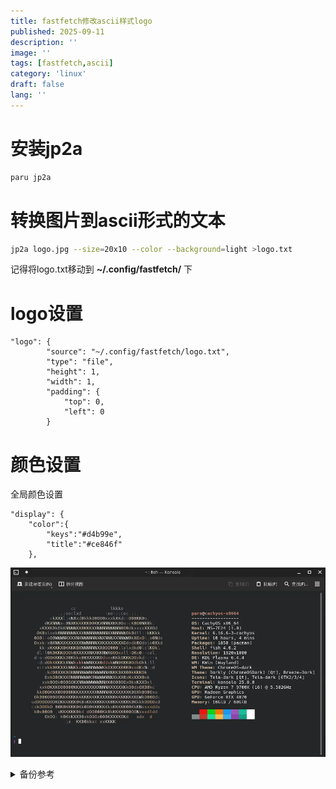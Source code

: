 ```yaml
---
title: fastfetch修改ascii样式logo
published: 2025-09-11
description: ''
image: ''
tags: [fastfetch,ascii]
category: 'linux'
draft: false 
lang: ''
---
```


# 安装jp2a
```bash
paru jp2a
```

# 转换图片到ascii形式的文本
```bash
jp2a logo.jpg --size=20x10 --color --background=light >logo.txt
```
记得将logo.txt移动到 __~/.config/fastfetch/__ 下
# logo设置
```jsonc title="~/.config/fastfetch/config.jsonc"
"logo": {
        "source": "~/.config/fastfetch/logo.txt",
        "type": "file",
        "height": 1,
        "width": 1,
        "padding": {
            "top": 0,
            "left": 0
        }
```

# 颜色设置
全局颜色设置
```jsonc title="~/.config/fastfetch/config.jsonc" "title" "keys" 
"display": {
    "color":{
        "keys":"#d4b99e",
        "title":"#ce846f"
    },
```
![](image/fish.webp)

<details>
<summary>备份参考</summary>

```jsonc title="~/.config/fastfetch/config.jsonc"
{
    "$schema": "https://github.com/fastfetch-cli/fastfetch/raw/dev/doc/json_schema.json",
    "logo": {
        "source": "~/.config/fastfetch/logo.txt",
        "type": "file",
        "height": 10,
        "width": 7,
        "padding": {
            "top": 3,
            "left": 7
        }
    },

    "display": {
        "color":{
            "keys":"#d4b99e",
            "title":"#ce846f"
        },
        "size": {
            "ndigits": 0,
            "spaceBeforeUnit": "never"
        },
        "freq": {
            "ndigits": 3,
            "spaceBeforeUnit": "never"
        }
    },
    "modules": [
        "break",
        "break",
        "break",
        "break",

        "title",
        "separator",
        "os",
        "host",
        {
            "type": "kernel",
            "format": "{release}",
        },
        "uptime",
        {
            "type": "packages",
            "combined": true
        },
        "shell",
        {
            "type": "display",
            "compactType": "original",
            "key": "Resolution"
        },
        "de",
        "wm",
        "wmtheme",
        "theme",
        "icons",
        "terminal",
        {
            "type": "terminalfont",
            "format": "{/name}{-}{/}{name}{?size} {size}{?}"
        },
        "cpu",
        {
            "type": "gpu",
            "key": "GPU",
            "format": "{name}"
        },
        {
            "type": "memory",
            "format": "{used} / {total}"
        },
        "break",
        "colors"
    ]
}
```

</details>